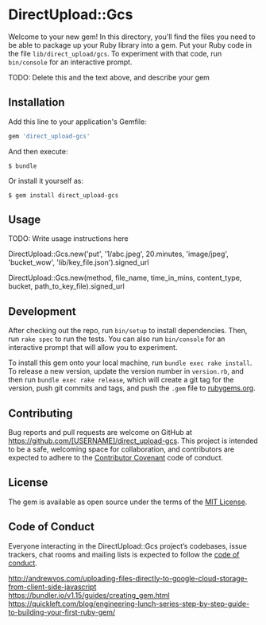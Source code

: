 # DirectUpload::Gcs

Welcome to your new gem! In this directory, you'll find the files you need to be able to package up your Ruby library into a gem. Put your Ruby code in the file `lib/direct_upload/gcs`. To experiment with that code, run `bin/console` for an interactive prompt.

TODO: Delete this and the text above, and describe your gem

## Installation

Add this line to your application's Gemfile:

```ruby
gem 'direct_upload-gcs'
```

And then execute:

    $ bundle

Or install it yourself as:

    $ gem install direct_upload-gcs

## Usage

TODO: Write usage instructions here

DirectUpload::Gcs.new('put', '1/abc.jpeg', 20.minutes, 'image/jpeg', 'bucket_wow', 'lib/key_file.json').signed_url

DirectUpload::Gcs.new(method, file_name, time_in_mins, content_type, bucket, path_to_key_file).signed_url


## Development

After checking out the repo, run `bin/setup` to install dependencies. Then, run `rake spec` to run the tests. You can also run `bin/console` for an interactive prompt that will allow you to experiment.

To install this gem onto your local machine, run `bundle exec rake install`. To release a new version, update the version number in `version.rb`, and then run `bundle exec rake release`, which will create a git tag for the version, push git commits and tags, and push the `.gem` file to [rubygems.org](https://rubygems.org).

## Contributing

Bug reports and pull requests are welcome on GitHub at https://github.com/[USERNAME]/direct_upload-gcs. This project is intended to be a safe, welcoming space for collaboration, and contributors are expected to adhere to the [Contributor Covenant](http://contributor-covenant.org) code of conduct.

## License

The gem is available as open source under the terms of the [MIT License](https://opensource.org/licenses/MIT).

## Code of Conduct

Everyone interacting in the DirectUpload::Gcs project’s codebases, issue trackers, chat rooms and mailing lists is expected to follow the [code of conduct](https://github.com/[USERNAME]/direct_upload-gcs/blob/master/CODE_OF_CONDUCT.md).

http://andrewvos.com/uploading-files-directly-to-google-cloud-storage-from-client-side-javascript
https://bundler.io/v1.15/guides/creating_gem.html
https://quickleft.com/blog/engineering-lunch-series-step-by-step-guide-to-building-your-first-ruby-gem/
